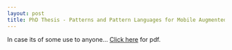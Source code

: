 ```yaml
---
layout: post
title: PhD Thesis - Patterns and Pattern Languages for Mobile Augmented Reality
---
```

In case its of some use to anyone...
[Click here](thesis/Patterns_and_Pattern_Languages_for_Mobile_Augmented_Reality.pdf) for pdf.
